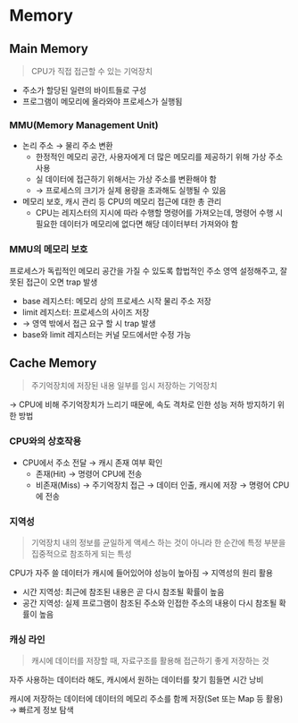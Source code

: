 # Memory

## Main Memory

> CPU가 직접 접근할 수 있는 기억장치

- 주소가 할당된 일련의 바이트들로 구성
- 프로그램이 메모리에 올라와야 프로세스가 실행됨

### MMU(Memory Management Unit)

- 논리 주소 → 물리 주소 변환
  - 한정적인 메모리 공간, 사용자에게 더 많은 메모리를 제공하기 위해 가상 주소 사용
  - 실 데이터에 접근하기 위해서는 가상 주소를 변환해야 함
  - → 프로세스의 크기가 실제 용량을 초과해도 실행될 수 있음
- 메모리 보호, 캐시 관리 등 CPU의 메모리 접근에 대한 총 관리
  - CPU는 레지스터의 지시에 따라 수행할 명령어를 가져오는데, 명령어 수행 시 필요한 데이터가 메모리에 없다면 해당 데이터부터 가져와야 함

### MMU의 메모리 보호

프로세스가 독립적인 메모리 공간을 가질 수 있도록 합법적인 주소 영역 설정해주고, 잘못된 접근이 오면 trap 발생

- base 레지스터: 메모리 상의 프로세스 시작 물리 주소 저장
- limit 레지스터: 프로세스의 사이즈 저장
- → 영역 밖에서 접근 요구 할 시 trap 발생
- base와 limit 레지스터는 커널 모드에서만 수정 가능

## Cache Memory

> 주기억장치에 저장된 내용 일부를 임시 저장하는 기억장치

→ CPU에 비해 주기억장치가 느리기 때문에, 속도 격차로 인한 성능 저하 방지하기 위한 방법

### **CPU와의 상호작용**

- CPU에서 주소 전달 → 캐시 존재 여부 확인
  - 존재(Hit) → 명령어 CPU에 전송
  - 비존재(Miss) → 주기억장치 접근 → 데이터 인출, 캐시에 저장 → 명령어 CPU에 전송

### **지역성**

> 기억장치 내의 정보를 균일하게 액세스 하는 것이 아니라 한 순간에 특정 부분을 집중적으로 참조하게 되는 특성

CPU가 자주 쓸 데이터가 캐시에 들어있어야 성능이 높아짐 → 지역성의 원리 활용

- 시간 지역성: 최근에 참조된 내용은 곧 다시 참조될 확률이 높음
- 공간 지역성: 실제 프로그램이 참조된 주소와 인접한 주소의 내용이 다시 참조될 확률이 높음

### **캐싱 라인**

> 캐시에 데이터를 저장할 때, 자료구조를 활용해 접근하기 좋게 저장하는 것

자주 사용하는 데이터라 해도, 캐시에서 원하는 데이터를 찾기 힘들면 시간 낭비

캐시에 저장하는 데이터에 데이터의 메모리 주소를 함께 저장(Set 또는 Map 등 활용) → 빠르게 정보 탐색
